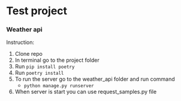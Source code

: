 # Test project
### Weather api

Instruction:
1. Clone repo
2. In terminal go to the project folder
3. Run ```pip install poetry```
4. Run ```poetry install```
5. To run the server go to the weather_api folder and run command
    * ```python manage.py runserver```
6. When server is start you can use request_samples.py file

